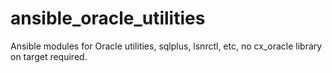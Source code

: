 # ansible_oracle_utilities
Ansible modules for Oracle utilities, sqlplus, lsnrctl, etc, no cx_oracle library on target required.


